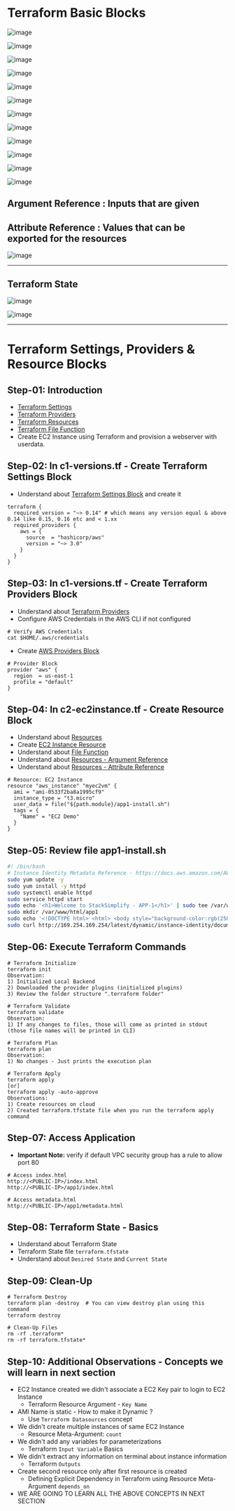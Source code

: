 # Terraform Basic Blocks

![image](https://user-images.githubusercontent.com/25415707/167407884-4be3b490-ced8-4c41-a3a5-85b56e02cc4f.png)


![image](https://user-images.githubusercontent.com/25415707/167408095-b9b7082c-fe69-491a-b4cb-0ff6ef4b0d2d.png)


![image](https://user-images.githubusercontent.com/25415707/167408198-e39ea5d9-a0ac-482d-8d9d-11d96a451503.png)


![image](https://user-images.githubusercontent.com/25415707/167408587-fff584ff-199e-4319-80bf-d5d85ab155bd.png)


![image](https://user-images.githubusercontent.com/25415707/167408643-7142b944-447a-4c27-a173-d04cd1c36572.png)


![image](https://user-images.githubusercontent.com/25415707/167408763-1035e2dd-4de2-4d4c-b98e-0fe67f3c0c92.png)


![image](https://user-images.githubusercontent.com/25415707/167408964-eb69e0a7-ceaa-4a30-b48f-ac8ca0872d2a.png)


![image](https://user-images.githubusercontent.com/25415707/167409064-5fa26736-f6f3-4896-b76c-c20babc0d46c.png)


![image](https://user-images.githubusercontent.com/25415707/167409458-b73667ef-5476-4de3-acd0-2e08290d6fec.png)


![image](https://user-images.githubusercontent.com/25415707/167409541-141a7178-a377-4ed0-b20f-8c85348eb239.png)


![image](https://user-images.githubusercontent.com/25415707/167436446-e707da3e-0cc7-4070-bcbf-9c0e2bfc5521.png)


![image](https://user-images.githubusercontent.com/25415707/167436484-5d020956-c7fe-4be9-85e8-80a14d6c62ec.png)


## Argument Reference : Inputs that are given
## Attribute Reference : Values that can be exported for the resources

![image](https://user-images.githubusercontent.com/25415707/167437300-2e75fd29-4688-4cc9-bfe2-b192a788a4eb.png)

------------------------------------------------------------------------------------------------------------------------------------------------------------


## Terraform State

![image](https://user-images.githubusercontent.com/25415707/167437852-4313a663-fbbf-4395-b25c-34605a8b91c4.png)

![image](https://user-images.githubusercontent.com/25415707/167437913-e6f6386d-9815-4ff4-8fc3-cf62262f7d81.png)


------------------------------------------------------------------------------------------------------------------------------------------------------------

# Terraform Settings, Providers & Resource Blocks
## Step-01: Introduction
- [Terraform Settings](https://www.terraform.io/docs/language/settings/index.html)
- [Terraform Providers](https://www.terraform.io/docs/providers/index.html)
- [Terraform Resources](https://www.terraform.io/docs/language/resources/index.html)
- [Terraform File Function](https://www.terraform.io/docs/language/functions/file.html)
- Create EC2 Instance using Terraform and provision a webserver with userdata. 

## Step-02: In c1-versions.tf - Create Terraform Settings Block
- Understand about [Terraform Settings Block](https://www.terraform.io/docs/language/settings/index.html) and create it
```t
terraform {
  required_version = "~> 0.14" # which means any version equal & above 0.14 like 0.15, 0.16 etc and < 1.xx
  required_providers {
    aws = {
      source  = "hashicorp/aws"
      version = "~> 3.0"
    }
  }
}
```

## Step-03: In c1-versions.tf - Create Terraform Providers Block 
- Understand about [Terraform Providers](https://www.terraform.io/docs/providers/index.html)
- Configure AWS Credentials in the AWS CLI if not configured
```t
# Verify AWS Credentials
cat $HOME/.aws/credentials
```
- Create [AWS Providers Block](https://registry.terraform.io/providers/hashicorp/aws/latest/docs#authentication)
```t
# Provider Block
provider "aws" {
  region  = us-east-1
  profile = "default"
}
```

## Step-04: In c2-ec2instance.tf -  Create Resource Block
- Understand about [Resources](https://www.terraform.io/docs/language/resources/index.html)
- Create [EC2 Instance Resource](https://registry.terraform.io/providers/hashicorp/aws/latest/docs/resources/instance)
- Understand about [File Function](https://www.terraform.io/docs/language/functions/file.html)
- Understand about [Resources - Argument Reference](https://registry.terraform.io/providers/hashicorp/aws/latest/docs/resources/instance#argument-reference)
- Understand about [Resources - Attribute Reference](https://registry.terraform.io/providers/hashicorp/aws/latest/docs/resources/instance#attributes-reference)
```t
# Resource: EC2 Instance
resource "aws_instance" "myec2vm" {
  ami = "ami-0533f2ba8a1995cf9"
  instance_type = "t3.micro"
  user_data = file("${path.module}/app1-install.sh")
  tags = {
    "Name" = "EC2 Demo"
  }
}
```


## Step-05: Review file app1-install.sh
```sh
#! /bin/bash
# Instance Identity Metadata Reference - https://docs.aws.amazon.com/AWSEC2/latest/UserGuide/instance-identity-documents.html
sudo yum update -y
sudo yum install -y httpd
sudo systemctl enable httpd
sudo service httpd start  
sudo echo '<h1>Welcome to StackSimplify - APP-1</h1>' | sudo tee /var/www/html/index.html
sudo mkdir /var/www/html/app1
sudo echo '<!DOCTYPE html> <html> <body style="background-color:rgb(250, 210, 210);"> <h1>Welcome to Stack Simplify - APP-1</h1> <p>Terraform Demo</p> <p>Application Version: V1</p> </body></html>' | sudo tee /var/www/html/app1/index.html
sudo curl http://169.254.169.254/latest/dynamic/instance-identity/document -o /var/www/html/app1/metadata.html
```

## Step-06: Execute Terraform Commands
```t
# Terraform Initialize
terraform init
Observation:
1) Initialized Local Backend
2) Downloaded the provider plugins (initialized plugins)
3) Review the folder structure ".terraform folder"

# Terraform Validate
terraform validate
Observation:
1) If any changes to files, those will come as printed in stdout (those file names will be printed in CLI)

# Terraform Plan
terraform plan
Observation:
1) No changes - Just prints the execution plan

# Terraform Apply
terraform apply 
[or]
terraform apply -auto-approve
Observations:
1) Create resources on cloud
2) Created terraform.tfstate file when you run the terraform apply command
```

## Step-07: Access Application
- **Important Note:** verify if default VPC security group has a rule to allow port 80
```t
# Access index.html
http://<PUBLIC-IP>/index.html
http://<PUBLIC-IP>/app1/index.html

# Access metadata.html
http://<PUBLIC-IP>/app1/metadata.html
```

## Step-08: Terraform State - Basics
- Understand about Terraform State
- Terraform State file `terraform.tfstate`
- Understand about `Desired State` and `Current State`


## Step-09: Clean-Up
```t
# Terraform Destroy
terraform plan -destroy  # You can view destroy plan using this command
terraform destroy

# Clean-Up Files
rm -rf .terraform*
rm -rf terraform.tfstate*
```


## Step-10: Additional Observations - Concepts we will learn in next section
- EC2 Instance created we didn't associate a EC2 Key pair to login to EC2 Instance 
  - Terraform Resource Argument - `Key Name`
- AMI Name is static - How to make it Dynamic ?
  - Use `Terraform Datasources` concept
- We didn't create multiple instances of same EC2 Instance
  - Resource Meta-Argument: `count` 
- We didn't add any variables for parameterizations
  - Terraform `Input Variable` Basics
- We didn't extract any information on terminal about instance information 
  -  Terraform `Outputs`
- Create second resource only after first resource is created
  - Defining Explicit Dependency in Terraform using Resource Meta-Argument `depends_on`
- WE ARE GOING TO LEARN ALL THE ABOVE CONCEPTS IN NEXT SECTION

